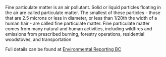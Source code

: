 Fine particulate matter is an air pollutant. Solid or liquid particles floating in the air are called particulate matter. The smallest of these particles - those that are 2.5 microns or less in diameter, or less than 1/20th the width of a human hair - are called fine particulate matter. Fine particulate matter comes from many natural and human activities, including wildfires and emissions from prescribed burning, forestry operations, residential woodstoves, and transportation

Full details can be found at [Environmental Reporting BC](http://www.env.gov.bc.ca/soe/indicators/air/fine_pm.html)
